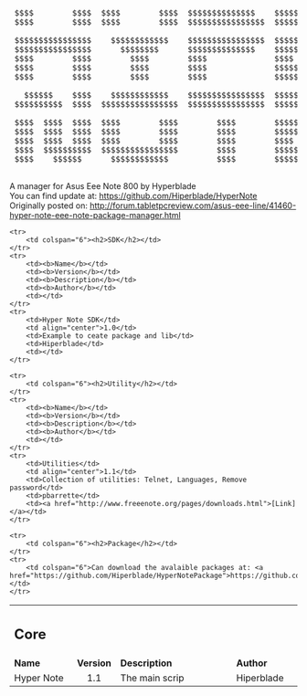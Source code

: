 <pre>
 $$$$        $$$$  $$$$        $$$$  $$$$$$$$$$$$$$    $$$$$$$$$$$$$$$$  $$$$$$$$$$$$$$   
 $$$$        $$$$  $$$$        $$$$  $$$$$$$$$$$$$$$$  $$$$$$$$$$$$$$$$  $$$$$$$$$$$$$$$$ 
                                                                                          
 $$$$$$$$$$$$$$$$    $$$$$$$$$$$$    $$$$$$$$$$$$$$$$  $$$$$$$$$$$$$$$$  $$$$$$$$$$$$$$$$ 
 $$$$$$$$$$$$$$$$      $$$$$$$$      $$$$$$$$$$$$$$    $$$$$$$$$$$$$$$$  $$$$$$$$$$$$$$   
 $$$$        $$$$        $$$$        $$$$              $$$$              $$$$      $$$$   
 $$$$        $$$$        $$$$        $$$$              $$$$$$$$$$$$$$$$  $$$$        $$$$ 
 $$$$        $$$$        $$$$        $$$$              $$$$$$$$$$$$$$$$  $$$$        $$$$ 
                                                                                          
   $$$$$$    $$$$    $$$$$$$$$$$$    $$$$$$$$$$$$$$$$  $$$$$$$$$$$$$$$$                   
 $$$$$$$$$$  $$$$  $$$$$$$$$$$$$$$$  $$$$$$$$$$$$$$$$  $$$$$$$$$$$$$$$$                   
                                                                                          
 $$$$  $$$$  $$$$  $$$$        $$$$        $$$$        $$$$$$$$$$$$$$$$                   
 $$$$  $$$$  $$$$  $$$$        $$$$        $$$$        $$$$$$$$$$$$$$$$                   
 $$$$  $$$$  $$$$  $$$$        $$$$        $$$$        $$$$                               
 $$$$  $$$$$$$$$$  $$$$$$$$$$$$$$$$        $$$$        $$$$$$$$$$$$$$$$     Hiperblade    
 $$$$    $$$$$$      $$$$$$$$$$$$          $$$$        $$$$$$$$$$$$$$$$        2011       
</pre>

<br/>
A manager for Asus Eee Note 800 by Hyperblade<br/>
You can find update at: <a href="https://github.com/Hiperblade/HyperNote">https://github.com/Hiperblade/HyperNote</a><br/>
Originally posted on: <a href="http://forum.tabletpcreview.com/asus-eee-line/41460-hyper-note-eee-note-package-manager.html">http://forum.tabletpcreview.com/asus-eee-line/41460-hyper-note-eee-note-package-manager.html</a><br/>

<table>
	<tr>
		<td colspan="6"><h2>Core</h2></td>
	</tr>
	<tr>
		<td width="150px"><b>Name</b></td>
		<td width="60px"><b>Version</b></td>
		<td width="300px"><b>Description</b></td>
		<td width="80px"><b>Author</b></td>
		<td></td>
	</tr>
	<tr>
		<td>Hyper Note</td>
		<td align="center">1.1</td>
		<td>The main scrip</td>
		<td>Hiperblade</td>
		<td></td>
	</tr>
	
	<tr>
		<td colspan="6"><h2>SDK</h2></td>
	</tr>
	<tr>
		<td><b>Name</b></td>
		<td><b>Version</b></td>
		<td><b>Description</b></td>
		<td><b>Author</b></td>
		<td></td>
	</tr>
	<tr>
		<td>Hyper Note SDK</td>
		<td align="center">1.0</td>
		<td>Example to ceate package and lib</td>
		<td>Hiperblade</td>
		<td></td>
	</tr>
	
	<tr>
		<td colspan="6"><h2>Utility</h2></td>
	</tr>
	<tr>
		<td><b>Name</b></td>
		<td><b>Version</b></td>
		<td><b>Description</b></td>
		<td><b>Author</b></td>
		<td></td>
	</tr>
	<tr>
		<td>Utilities</td>
		<td align="center">1.1</td>
		<td>Collection of utilities: Telnet, Languages, Remove password</td>
		<td>pbarrette</td>
		<td><a href="http://www.freeenote.org/pages/downloads.html">[Link]</a></td>
	</tr>
	
	<tr>
		<td colspan="6"><h2>Package</h2></td>
	</tr>
	<tr>
		<td colspan="6">Can download the avalaible packages at: <a href="https://github.com/Hiperblade/HyperNotePackage">https://github.com/Hiperblade/HyperNotePackage</a></td>
	</tr>
</table>